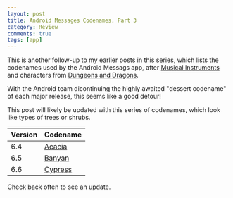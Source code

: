 ```yaml
---
layout: post
title: Android Messages Codenames, Part 3
category: Review
comments: true
tags: [app]
---
```


This is another follow-up to my earlier posts in this series, which lists the codenames used by the Android Messags app, after [Musical Instruments](https://midhunhk.github.io/dev/2018/09/06/android-messages-codenames/) and characters from [Dungeons and Dragons](https://midhunhk.github.io/dev/2018/10/26/android-messages-mark-2/). 

With the Android team dicontinuing the highly awaited "dessert codename" of each major release, this seems like a good detour!
<!-- more -->

This post will likely be updated with this series of codenames, which look like types of trees or shrubs.

| Version | Codename |
|---------|----------|
| 6.4     | [Acacia](https://en.wikipedia.org/wiki/Acacia) |
| 6.5     | [Banyan](https://en.wikipedia.org/wiki/Banyan) |
| 6.6     | [Cypress](https://en.wikipedia.org/wiki/Cypress) |

Check back often to see an update.